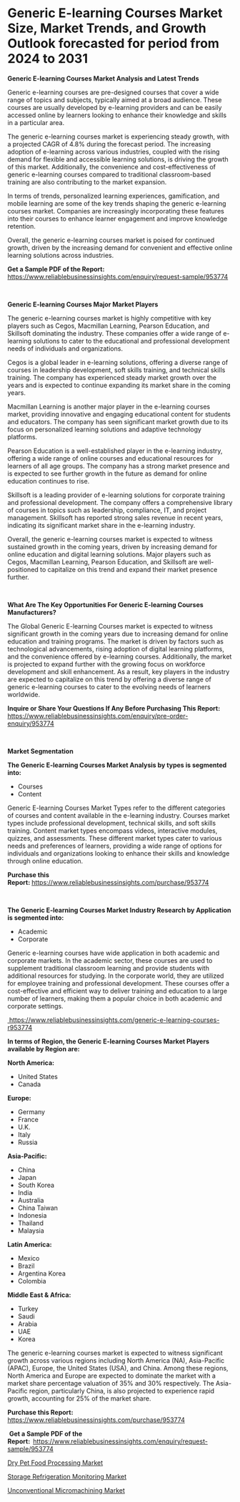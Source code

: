 <p><h1>Generic E-learning Courses Market Size, Market Trends, and Growth Outlook forecasted for period from 2024 to 2031</h1></p><p><strong>Generic E-learning Courses Market Analysis and Latest Trends</strong></p>
<p><p>Generic e-learning courses are pre-designed courses that cover a wide range of topics and subjects, typically aimed at a broad audience. These courses are usually developed by e-learning providers and can be easily accessed online by learners looking to enhance their knowledge and skills in a particular area.</p><p>The generic e-learning courses market is experiencing steady growth, with a projected CAGR of 4.8% during the forecast period. The increasing adoption of e-learning across various industries, coupled with the rising demand for flexible and accessible learning solutions, is driving the growth of this market. Additionally, the convenience and cost-effectiveness of generic e-learning courses compared to traditional classroom-based training are also contributing to the market expansion.</p><p>In terms of trends, personalized learning experiences, gamification, and mobile learning are some of the key trends shaping the generic e-learning courses market. Companies are increasingly incorporating these features into their courses to enhance learner engagement and improve knowledge retention.</p><p>Overall, the generic e-learning courses market is poised for continued growth, driven by the increasing demand for convenient and effective online learning solutions across industries.</p></p>
<p><strong>Get a Sample PDF of the Report:&nbsp;</strong> <a href="https://www.reliablebusinessinsights.com/enquiry/request-sample/953774">https://www.reliablebusinessinsights.com/enquiry/request-sample/953774</a></p>
<p>&nbsp;</p>
<p><strong>Generic E-learning Courses Major Market Players</strong></p>
<p><p>The generic e-learning courses market is highly competitive with key players such as Cegos, Macmillan Learning, Pearson Education, and Skillsoft dominating the industry. These companies offer a wide range of e-learning solutions to cater to the educational and professional development needs of individuals and organizations.</p><p>Cegos is a global leader in e-learning solutions, offering a diverse range of courses in leadership development, soft skills training, and technical skills training. The company has experienced steady market growth over the years and is expected to continue expanding its market share in the coming years.</p><p>Macmillan Learning is another major player in the e-learning courses market, providing innovative and engaging educational content for students and educators. The company has seen significant market growth due to its focus on personalized learning solutions and adaptive technology platforms.</p><p>Pearson Education is a well-established player in the e-learning industry, offering a wide range of online courses and educational resources for learners of all age groups. The company has a strong market presence and is expected to see further growth in the future as demand for online education continues to rise.</p><p>Skillsoft is a leading provider of e-learning solutions for corporate training and professional development. The company offers a comprehensive library of courses in topics such as leadership, compliance, IT, and project management. Skillsoft has reported strong sales revenue in recent years, indicating its significant market share in the e-learning industry.</p><p>Overall, the generic e-learning courses market is expected to witness sustained growth in the coming years, driven by increasing demand for online education and digital learning solutions. Major players such as Cegos, Macmillan Learning, Pearson Education, and Skillsoft are well-positioned to capitalize on this trend and expand their market presence further.</p></p>
<p>&nbsp;</p>
<p><strong>What Are The Key Opportunities For Generic E-learning Courses Manufacturers?</strong></p>
<p><p>The Global Generic E-learning Courses market is expected to witness significant growth in the coming years due to increasing demand for online education and training programs. The market is driven by factors such as technological advancements, rising adoption of digital learning platforms, and the convenience offered by e-learning courses. Additionally, the market is projected to expand further with the growing focus on workforce development and skill enhancement. As a result, key players in the industry are expected to capitalize on this trend by offering a diverse range of generic e-learning courses to cater to the evolving needs of learners worldwide.</p></p>
<p><strong>Inquire or Share Your Questions If Any Before Purchasing This Report:</strong> <a href="https://www.reliablebusinessinsights.com/enquiry/pre-order-enquiry/953774">https://www.reliablebusinessinsights.com/enquiry/pre-order-enquiry/953774</a></p>
<p>&nbsp;</p>
<p><strong>Market Segmentation</strong></p>
<p><strong>The Generic E-learning Courses Market Analysis by types is segmented into:</strong></p>
<p><ul><li>Courses</li><li>Content</li></ul></p>
<p><p>Generic E-learning Courses Market Types refer to the different categories of courses and content available in the e-learning industry. Courses market types include professional development, technical skills, and soft skills training. Content market types encompass videos, interactive modules, quizzes, and assessments. These different market types cater to various needs and preferences of learners, providing a wide range of options for individuals and organizations looking to enhance their skills and knowledge through online education.</p></p>
<p><strong>Purchase this Report:&nbsp;</strong><a href="https://www.reliablebusinessinsights.com/purchase/953774">https://www.reliablebusinessinsights.com/purchase/953774</a></p>
<p>&nbsp;</p>
<p><strong>The Generic E-learning Courses Market Industry Research by Application is segmented into:</strong></p>
<p><ul><li>Academic</li><li>Corporate</li></ul></p>
<p><p>Generic e-learning courses have wide application in both academic and corporate markets. In the academic sector, these courses are used to supplement traditional classroom learning and provide students with additional resources for studying. In the corporate world, they are utilized for employee training and professional development. These courses offer a cost-effective and efficient way to deliver training and education to a large number of learners, making them a popular choice in both academic and corporate settings.</p></p>
<p><a href="https://www.reliablebusinessinsights.com/generic-e-learning-courses-r953774">&nbsp;https://www.reliablebusinessinsights.com/generic-e-learning-courses-r953774</a></p>
<p><strong>In terms of Region, the Generic E-learning Courses Market Players available by Region are:</strong></p>
<p>
    <p> <strong> North America: </strong>
        <ul>
            <li>United States</li>
            <li>Canada</li>
        </ul>
        </p> 
    <p> <strong> Europe: </strong>
        <ul>
            <li>Germany</li>
            <li>France</li>
            <li>U.K.</li>
            <li>Italy</li>
            <li>Russia</li>
        </ul>
        </p> 
    <p> <strong> Asia-Pacific: </strong>
        <ul>
            <li>China</li>
            <li>Japan</li>
            <li>South Korea</li>
            <li>India</li>
            <li>Australia</li>
            <li>China Taiwan</li>
            <li>Indonesia</li>
            <li>Thailand</li>
            <li>Malaysia</li>
        </ul>
        </p> 
    <p> <strong> Latin America: </strong>
        <ul>
            <li>Mexico</li>
            <li>Brazil</li>
            <li>Argentina Korea</li>
            <li>Colombia</li>
        </ul>
        </p> 
    <p> <strong> Middle East & Africa: </strong>
        <ul>
            <li>Turkey</li>
            <li>Saudi</li>
            <li>Arabia</li>
            <li>UAE</li>
            <li>Korea</li>
        </ul>
    </p>
    </p>
<p><p>The generic e-learning courses market is expected to witness significant growth across various regions including North America (NA), Asia-Pacific (APAC), Europe, the United States (USA), and China. Among these regions, North America and Europe are expected to dominate the market with a market share percentage valuation of 35% and 30% respectively. The Asia-Pacific region, particularly China, is also projected to experience rapid growth, accounting for 25% of the market share.</p></p>
<p><strong>Purchase this Report: </strong><a href="https://www.reliablebusinessinsights.com/purchase/953774">https://www.reliablebusinessinsights.com/purchase/953774</a></p>
<p>&nbsp;<strong>Get a Sample PDF of the Report:&nbsp;&nbsp;</strong><a href="https://www.reliablebusinessinsights.com/enquiry/request-sample/953774">https://www.reliablebusinessinsights.com/enquiry/request-sample/953774</a></p>
<p><strong></strong></p>
<p><p><a href="https://github.com/joannesouthgate/Market-Research-Report-List-4/blob/main/dry-pet-food-processing-market.md">Dry Pet Food Processing Market</a></p><p><a href="https://github.com/wwwkeltoum/Market-Research-Report-List-4/blob/main/storage-refrigeration-monitoring-market.md">Storage Refrigeration Monitoring Market</a></p><p><a href="https://github.com/sofayahoo2023/Market-Research-Report-List-5/blob/main/unconventional-micromachining-market.md">Unconventional Micromachining Market</a></p></p>